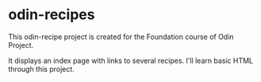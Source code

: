 # odin-recipes
<!-- what the current project is and what skills you will have demonstrated once you have completed it. (You can also do this as a self-reflection at the end of the project, which is a good way to review what you have learned.) -->
This odin-recipe project is created for the Foundation course of Odin Project. 

It displays an index page with links to several recipes. I'll learn basic HTML through this project.